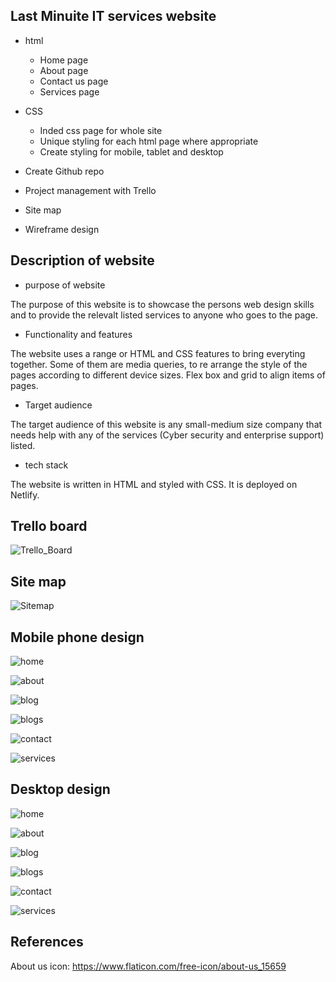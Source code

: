 ## Last Minuite IT services website

- html
    - Home page
    - About page
    - Contact us page
    - Services page

- CSS
    - Inded css page for whole site
    - Unique styling for each html page where appropriate 
    - Create styling for mobile, tablet and desktop

- Create Github repo
- Project management with Trello
- Site map
- Wireframe design 

## Description of website

- purpose of website

The purpose of this website is to showcase the persons web design skills and to provide the relevalt listed services to anyone who goes to the page.

- Functionality and features

The website uses a range or HTML and CSS features to bring everyting together. Some of them are media queries, to re arrange the style of the pages according to different device sizes. Flex box and grid to align items of pages. 

- Target audience

The target audience of this website is any small-medium size company that needs help with any of the services (Cyber security and enterprise support) listed. 

- tech stack

The website is written in HTML and styled with CSS. It is deployed on Netlify.

## Trello board
![Trello_Board](/images/Trello/Trello-15-5-24.png)

## Site map
![Sitemap](/images/Sitemap.png)

## Mobile phone design
![home](./images/Design/Phone/Phone.png)

![about](./images/Design/phone/about.png)

![blog](./images/Design/Phone/blog.png)

![blogs](./images/Design/Phone/blogs.png)

![contact](./images/Design/Phone/Contact.png)

![services](./images/Design/Phone/Services.png)

## Desktop design
![home](/images/Design/Desktop.png)

![about](./images/Design/About.png)

![blog](./images/Design/Blog.png)

![blogs](./images/Design/Blogs.png)

![contact](./images/Design/contact.png)

![services](./images/Design/Services.png)

## References
About us icon: https://www.flaticon.com/free-icon/about-us_15659